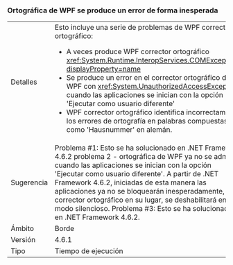 ### <a name="wpf-spell-checking-fails-in-unexpected-ways"></a>Ortográfica de WPF se produce un error de forma inesperada

|   |   |
|---|---|
|Detalles|Esto incluye una serie de problemas de WPF corrector ortográfico:<ul><li>A veces produce WPF corrector ortográfico <xref:System.Runtime.InteropServices.COMException?displayProperty=name></li><li>Se produce un error en el corrector ortográfico de WPF con <xref:System.UnauthorizedAccessException> cuando las aplicaciones se inician con la opción 'Ejecutar como usuario diferente'</li><li>WPF corrector ortográfico identifica incorrectamente los errores de ortografía en palabras compuestas como 'Hausnummer' en alemán.</li></ul>|
|Sugerencia|Problema #1: Esto se ha solucionado en .NET Framework 4.6.2 problema 2 - ortográfica de WPF ya no se admite cuando las aplicaciones se inician con la opción 'Ejecutar como usuario diferente'. A partir de .NET Framework 4.6.2, iniciadas de esta manera las aplicaciones ya no se bloquearán inesperadamente, el corrector ortográfico en su lugar, se deshabilitará en modo silencioso. Problema #3: Esto se ha solucionado en .NET Framework 4.6.2.|
|Ámbito|Borde|
|Versión|4.6.1|
|Tipo|Tiempo de ejecución|

